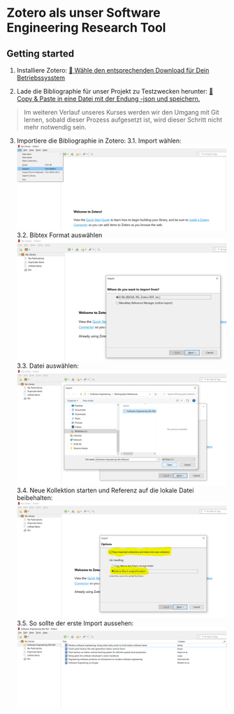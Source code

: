 # Zotero als unser Software Engineering Research Tool

## Getting started

1. Installiere Zotero:
[:link: Wähle den entsprechenden Download für Dein Betriebssysstem](https://www.zotero.org/) 

2. Lade die Bibliographie für unser Projekt zu Testzwecken herunter:
[:link: Copy & Paste in eine Datei mit der Endung -json und speichern.](https://github.com/oliverhankel/Software-Engineering/blob/main/Bibliography-References/Software-Engineering-Bib-Ref.json) 
> Im weiteren Verlauf unseres Kurses werden wir den Umgang mit Git lernen, sobald dieser Prozess aufgesetzt ist, wird dieser Schritt nicht mehr notwendig sein.

3. Importiere die Bibliographie in Zotero:
3.1. Import wählen:
![Files - Import](../../../Assets/01-Zotero-Getting-Started.PNG)
3.2. Bibtex Format auswählen
![Choose Bibtex](../../../Assets/02-Zotero-Getting-Started.PNG)
3.3. Datei auswählen:
![Choose the Bibtex file](../../../Assets/03-Zotero-Getting-Started.PNG)
3.4. Neue Kollektion starten und Referenz auf die lokale Datei beibehalten:
![Start a new collection](../../../Assets/04-Zotero-Getting-Started.PNG)
3.5. So sollte der erste Import aussehen:
![Result](../../../Assets/05-Zotero-Getting-Started.PNG)

##  